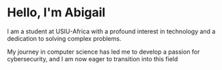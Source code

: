 # Hello, I'm Abigail


I am a student at USIU-Africa with a profound interest in technology and a dedication to solving complex problems.


My journey in computer science has led me to develop a passion for cybersecurity, and I am now eager to transition into this field
